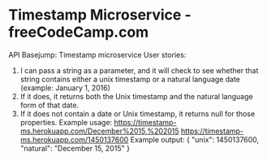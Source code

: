# Timestamp Microservice - freeCodeCamp.com
API Basejump: Timestamp microservice
User stories:
1) I can pass a string as a parameter, and it will check to see whether that string contains either a unix timestamp or a natural language date (example: January 1, 2016)
2) If it does, it returns both the Unix timestamp and the natural language form of that date.
3) If it does not contain a date or Unix timestamp, it returns null for those properties.
Example usage:
https://timestamp-ms.herokuapp.com/December%2015,%202015
https://timestamp-ms.herokuapp.com/1450137600
Example output:
{ "unix": 1450137600, "natural": "December 15, 2015" }
